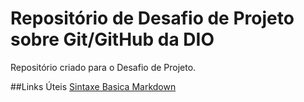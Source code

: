 # Repositório de Desafio de Projeto sobre Git/GitHub da DIO
Repositório criado para o Desafio de Projeto.

##Links Úteis
[Sintaxe Basica Markdown](http://www.markdownguide.org/basic-syntax/)


